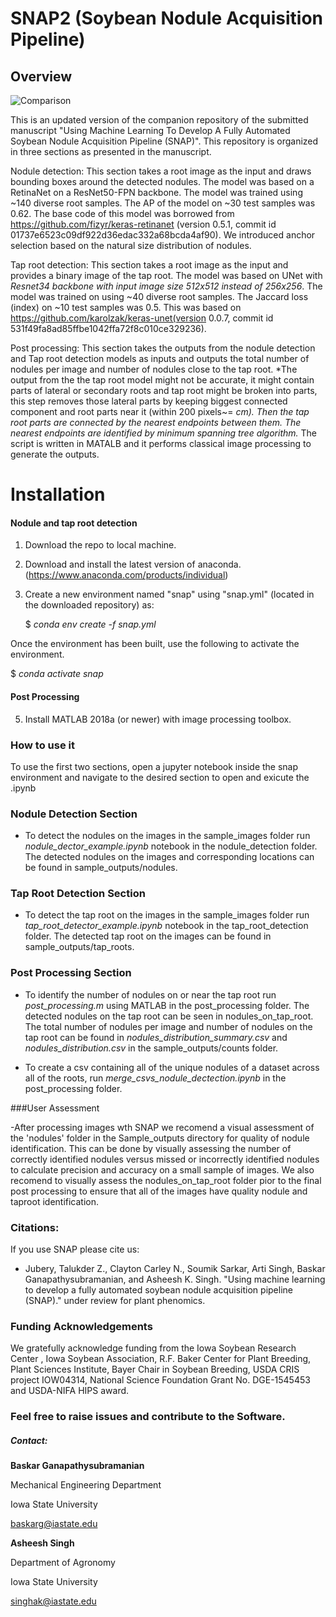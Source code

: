 # SNAP2 (Soybean Nodule Acquisition Pipeline)

## Overview

![Comparison](input_snap_snap2.png)

This is an updated version of the companion repository of the submitted manuscript "Using Machine Learning To Develop A Fully Automated Soybean Nodule Acquisition Pipeline (SNAP)". This repository is organized in three sections as presented in the manuscript. 

Nodule detection: This section takes a root image as the input and draws bounding boxes around the detected nodules. The model was based on a RetinaNet on a ResNet50-FPN backbone.  The model was trained using ~140 diverse root samples. The AP of the model on ~30 test samples was 0.62. The base code of this model was borrowed from  https://github.com/fizyr/keras-retinanet (version 0.5.1, commit id 01737e6523c09df922d36edac332a68bcda4af90). We introduced anchor selection based on the natural size distribution of nodules. 

Tap root detection: This section takes a root image as the input and provides a binary image of the tap root. The model was based on UNet with *Resnet34 backbone with input image size 512x512 instead of 256x256*.  The model was trained on using ~40 diverse root samples. The Jaccard loss (index) on ~10 test samples was 0.5. This was based on https://github.com/karolzak/keras-unet(version 0.0.7, commit id 531f49fa8ad85ffbe1042ffa72f8c010ce329236). 

Post processing: This section takes the outputs from the nodule detection and Tap root detection models as inputs and outputs the total number of nodules per image and number of nodules close to the tap root. *The output from the the tap root model might not be accurate, it might contain parts of lateral or secondary roots and tap root might be broken into parts, this step removes those lateral parts by keeping biggest connected component and root parts near it (within 200 pixels~= *cm). Then the tap root parts are connected by the nearest endpoints between them. The nearest endpoints are identified by minimum spanning tree algorithm.* The script is written in MATALB and it performs classical image processing to generate the outputs.



# Installation 

#### Nodule and tap root detection  

1. Download the repo to local machine.

2. Download and install the latest version of anaconda. (https://www.anaconda.com/products/individual)

3. Create a new environment named "snap" using "snap.yml" (located in the downloaded repository) as: 

   $ *conda env create -f snap.yml*
   
  Once the environment has been built, use the following to activate the environment. 
  
   $ *conda activate snap*

#### Post Processing

5. Install MATLAB 2018a (or newer) with image processing toolbox. 

   

### How to use it 

To use the first two sections, open a jupyter notebook inside the snap environment and navigate to the desired section to open and exicute the .ipynb

### Nodule Detection Section

- To detect the nodules on the images in the sample_images folder run  *nodule_dector_example.ipynb* notebook in the nodule_detection folder. The detected nodules on the images and corresponding locations can be found in  sample_outputs/nodules. 

### Tap Root Detection Section

- To detect the tap root on the images in the sample_images folder run  *tap_root_detector_example.ipynb* notebook in the tap_root_detection folder. The detected tap root on the images can be found in  sample_outputs/tap_roots. 

### Post Processing Section

- To identify the number of nodules on or near the tap root run *post_processing.m* using MATLAB in the post_processing folder. The detected nodules on the tap root can be seen in nodules_on_tap_root. The total number of nodules per image and number of nodules on the tap root can be found in  *nodules_distribution_summary.csv* and *nodules_distribution.csv*  in the sample_outputs/counts folder.

- To create a csv containing all of the unique nodules of a dataset across all of the roots, run *merge_csvs_nodule_dectection.ipynb* in the post_processing folder. 

###User Assessment

-After processing images wth SNAP we recomend a visual assessment of the 'nodules' folder in the Sample_outputs directory for quality of nodule identification. This can be done by visually assessing the number of correctly identified nodules versus missed or incorrectly identified nodules to calculate precision and accuracy on a small sample of images. We also recomend to visually assess the nodules_on_tap_root folder pior to the final post processing to ensure that all of the images have quality nodule and taproot identification. 

### Citations:

If you use SNAP please cite us:

- Jubery, Talukder Z., Clayton Carley N., Soumik Sarkar, Arti Singh, Baskar Ganapathysubramanian, and Asheesh K. Singh. "Using machine learning to develop a fully automated soybean nodule acquisition pipeline (SNAP)." under review for plant phenomics.

### Funding Acknowledgements

We gratefully acknowledge funding from  the Iowa Soybean Research Center , Iowa Soybean Association, R.F. Baker Center for Plant Breeding, Plant Sciences Institute, Bayer Chair in Soybean Breeding, USDA CRIS project IOW04314, National Science Foundation Grant No. DGE-1545453 and USDA-NIFA HIPS award.

### Feel free to raise issues and contribute to the Software. 

##### Contact:  

**Baskar Ganapathysubramanian**

Mechanical Engineering Department

Iowa State University

baskarg@iastate.edu



**Asheesh Singh**

Department of Agronomy

Iowa State University

singhak@iastate.edu







